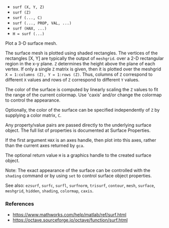 * `surf (X, Y, Z)`
* `surf (Z)`
* `surf (..., C)`
* `surf (..., PROP, VAL, ...)`
* `surf (HAX, ...)`
* `H = surf (...)`

Plot a 3-D surface mesh.

The surface mesh is plotted using shaded rectangles.  The vertices
of the rectangles [X, Y] are typically the output of `meshgrid`.
over a 2-D rectangular region in the x-y plane.  `Z` determines the
height above the plane of each vertex.  If only a single `Z` matrix
is given, then it is plotted over the meshgrid `X = 1:columns (Z), Y = 1:rows (Z)`.
Thus, columns of `Z` correspond to different `X`
values and rows of `Z` correspond to different `Y` values.

The color of the surface is computed by linearly scaling the `Z`
values to fit the range of the current colormap.  Use 'caxis'
and/or change the colormap to control the appearance.

Optionally, the color of the surface can be specified independently
of `Z` by supplying a color matrix, `C`.

Any property/value pairs are passed directly to the underlying
surface object.  The full list of properties is documented at
Surface Properties.

If the first argument `HAX` is an axes handle, then plot into this
axes, rather than the current axes returned by `gca`.

The optional return value `H` is a graphics handle to the created
surface object.

Note: The exact appearance of the surface can be controlled with
the `shading` command or by using `set` to control surface object
properties.

See also: `ezsurf`, `surfc`, `surfl`, `surfnorm`, `trisurf`, `contour`, `mesh`,
`surface`, `meshgrid`, `hidden`, `shading`, `colormap`, `caxis`.

### References

* https://www.mathworks.com/help/matlab/ref/surf.html
* https://octave.sourceforge.io/octave/function/surf.html
